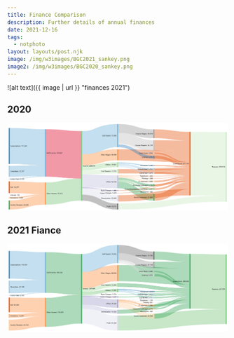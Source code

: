 ```yaml
---
title: Finance Comparison
description: Further details of annual finances
date: 2021-12-16
tags:
  - notphoto
layout: layouts/post.njk
image: /img/w3images/BGC2021_sankey.png
image2: /img/w3images/BGC2020_sankey.png
---
```


![alt text]({{ image | url }} "finances 2021")

## 2020
<img class="img-responsive" src="../img/w3images/BGC2020_sankey.png">

## 2021 Fiance
<img class="img-responsive" src="../img/w3images/BGC2021_sankey.png">